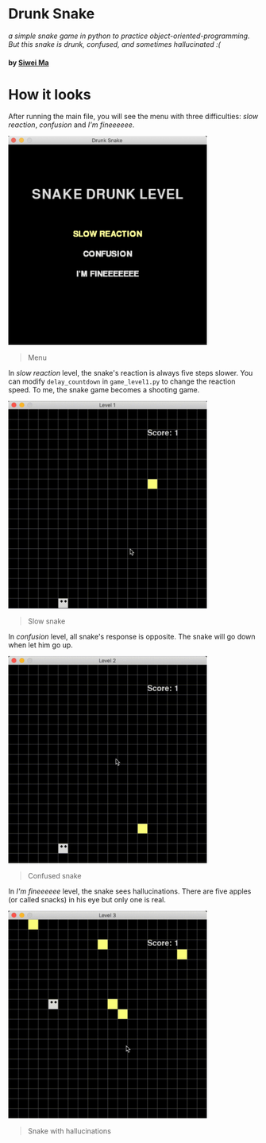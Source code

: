 # Drunk Snake
*a simple snake game in python to practice object-oriented-programming. But this snake is drunk, confused, and sometimes hallucinated :(*

#### by [Siwei Ma](https://www.linkedin.com/in/siwei-ma-28345856/)


# How it looks

After running the main file, you will see the menu with three difficulties: *slow reaction*, *confusion* and *I'm fineeeeee*. 

<img src="img/screenshot.png" alt="Menu" width="400"/>

> Menu

In *slow reaction* level, the snake's reaction is always five steps slower. You can modify `delay_countdown` in `game_level1.py` to change the reaction speed. To me, the snake game becomes a shooting game.

<img src="img/level1.gif" alt="Slow snake" width="400"/>

> Slow snake

In *confusion* level, all snake's response is opposite. The snake will go down when let him go up. 

<img src="img/level2.gif" alt="Confused snake" width="400"/>

> Confused snake

In *I'm fineeeeee* level, the snake sees hallucinations. There are five apples (or called snacks) in his eye but only one is real.

<img src="img/level3.gif" alt="hallucinated snake" width="400"/>

> Snake with hallucinations
